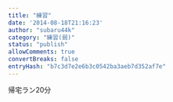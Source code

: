```yaml
---
title: "練習"
date: '2014-08-18T21:16:23'
author: "subaru44k"
category: "練習(弱)"
status: "publish"
allowComments: true
convertBreaks: false
entryHash: "b7c3d7e2e6b3c0542ba3aeb7d352af7e"
---
```

帰宅ラン20分
